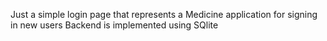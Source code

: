 Just a simple login page that represents a Medicine application for signing in new  users 
Backend is implemented using SQlite 
